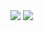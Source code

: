 <img src="https://capsule-render.vercel.app/api?type=waving&color=gradient&height=300&section=header&text=capsule%20render&fontSize=90" />

<img src="https://capsule-render.vercel.app/api?type=waving&color=auto&height=150&section=footer" />
